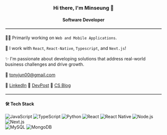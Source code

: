 <div align="center">

<h3>Hi there, I'm Minseung 👋</h3>
<h4>Software Developer</h4>

</div>

<hr style="border: 0.5px solid #ccc; margin: 1.2rem 0">

👨‍💻 Primarily working on `Web and Mobile Applications`. 
<br><br>
🚀 I work with `React`, `React-Native`, `Typescript`, and `Next.js`!
<br><br>
✨ I'm passionate about developing solutions that address real-world business challenges and drive growth.
<br><br>
📧 [tonyjun00@gmail.com](mailto:tonyjun00@gmail.com)
<br><br>
🔗  [LinkedIn](https://www.linkedin.com/in/minseung-jeon-58ba69287/) 
🔗  [DevPost](https://devpost.com/tonyjun00?ref_content=user-portfolio&ref_feature=portfolio&ref_medium=global-nav)
🔗  [CS Blog](https://medium.com/@tonyjun00)


<hr style="border: 0.5px solid #ccc; margin: 1.2rem 0">

<h4>🛠 Tech Stack</h4>

<div align="left" style="margin: 0.8rem 0">
  <img src="https://img.shields.io/badge/JavaScript-F7DF1E?style=flat&logo=javascript&logoColor=black" alt="JavaScript">
  <img src="https://img.shields.io/badge/TypeScript-3178C6?style=flat&logo=typescript&logoColor=white" alt="TypeScript">
    <img src="https://img.shields.io/badge/Python-3776AB?style=flat&logo=python&logoColor=white" alt="Python">
  <img src="https://img.shields.io/badge/React-20232A?style=flat&logo=react&logoColor=61DAFB" alt="React">
  <img src="https://img.shields.io/badge/React_Native-61DAFB?style=flat&logo=react&logoColor=white" alt="React Native"> <img src="https://img.shields.io/badge/Node.js-339933?style=flat&logo=nodedotjs&logoColor=white" alt="Node.js">
  <img src="https://img.shields.io/badge/Next.js-000000?style=flat&logo=nextdotjs&logoColor=white" alt="Next.js">
  <br>
  <img src="https://img.shields.io/badge/MySQL-4479A1?style=flat&logo=mysql&logoColor=white" alt="MySQL">
  <img src="https://img.shields.io/badge/MongoDB-47A248?style=flat&logo=mongodb&logoColor=white" alt="MongoDB">
</div>
